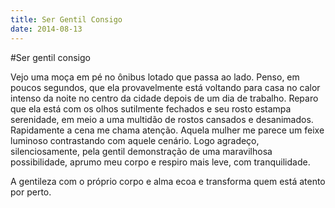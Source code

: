 ```yaml
---
title: Ser Gentil Consigo
date: 2014-08-13
---
```


#Ser gentil consigo

Vejo uma moça em pé no ônibus lotado que passa ao lado. Penso, em poucos segundos, que ela provavelmente está voltando para casa no calor intenso da noite no centro da cidade depois de um dia de trabalho. Reparo que ela está com os olhos sutilmente fechados e seu rosto estampa serenidade, em meio a uma multidão de rostos cansados e desanimados. Rapidamente a cena me chama atenção. Aquela mulher me parece um feixe luminoso contrastando com aquele cenário. Logo agradeço, silenciosamente, pela gentil demonstração de uma maravilhosa possibilidade, aprumo meu corpo e respiro mais leve, com tranquilidade.

A gentileza com o próprio corpo e alma ecoa e transforma quem está atento por perto.